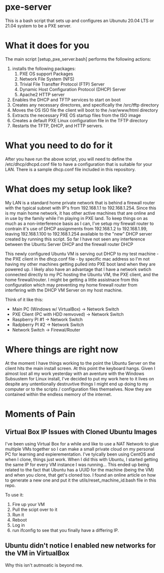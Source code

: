 # pxe-server
This is a bash script that sets up and configures an Ubunutu 20.04 LTS or 21.04 system to be a PXE server. 

# What it does for you
The main script [setup_pxe_server.bash] performs the following actions:

1. installs the following packages:
     1. PXE OS support Packages
     2. Network File System (NFS)
     3. Trivial File Transfter Protocol (FTP) Server
     4. Dynamic Host Configuration Protocol (DHCP) Server
     5. Apache2 HTTP server
2. Enables the DHCP and TFTP services to start on boot
3. Creates any necessary directores, and specifically the /src/tftp directory
4. Moves the OS ISO file the client will boot to the /var/www/html directory
5. Extracts the necessary PXE OS startup files from the ISO image
6. Creates a default PXE Linux configuration file in the TFTP directory
7. Restarts the TFTP, DHCP, and HTTP servers.

# What you need to do for it
After you have run the above script, you will need to define the /etc/dhcp/dhcpd.conf file to have a configuration that is suitable for your LAN. There is a sample dhcp.conf file included in this repository.

# What does my setup look like?
My LAN is a standard home private network that is behind a firewall router with the typical subnet with IP's from 192.168.1.1 to 192.168.1.254. Since this is my main home network, it has other active machines that are online and in use by the family while I'm playing in PXE land. To keep things on as much as a non-interference basis as I can, I've setup my firewall router to contrain it's use of DHCP assignments from 192.168.1.2 to 192.168.1.99, leaving 192.168.1.100 to 192.168.1.254 available to the "new" DHCP server created by running this script. So far I have not seen any interference between the Ubuntu Server DHCP and the firewall router DHCP

This newly configured Ubuntu VM is serving out DHCP to my test machine - the PXE client in the dhcp.conf file - by specific mac address so I'm not having my other machines getting pulled into PXE boot land when they are powered up. I likely also have an advantage that I have a network swtich connected directly to my PC hosting the Ubuntu VM, the PXE client, and the home firewall/router. I might be getting a little assistnace from this configuration which may preventing my home firewall router from interfering with the DHCP VM Server on my host machine.

Think of it like this: 
- Main PC (Windows w/ VirtualBox) -> Network Switch
- PXE Client (PC with HDD remvoved) -> Network Switch
- Raspberry PI #1 -> Network Switch
- Radpberry PI #2 -> Network Switch
- Network Switch -> Firewal/Router

# Where things are right now
At the moment I have things working to the point the Ubuntu Server on the client hits the main install screen. At this point the keyboard hangs. Given I almost lost all my work yesterday with an aventure with the Windows Subsustem for Linux install, I've decided to put my work here to it lives on despite any untentionally destruvtive things I might end up doing to my computer or to the scripts / configuration files themselves. Now they are contained within the endless memory of the internet.

# Moments of Pain

## Virtual Box IP Issues with Cloned Ubuntu Images
I've been using Virtual Box for a while and like to use a NAT Network to glue multiple VMs together so I can make a small private cloud on my personal PC for learning and expierementation. I've tyically been using CentOS and when I clone, things just work. When I did this with Ubuntu, I started getting the same IP for every VM instance I was running... This ended up being related to the fact that Ubuntu has a UUID for the machine (being the VM) and when you clone, that get's cloned too. I found an online article on how to generate a new one and put it the utils/reset_machine_id.bash file in this repo. 

To use it:
1. Fire up your VM
2. Pull the scipt over to it
3. Run it
4. Reboot
5. Log in
6. run ifconfig to see that you finally have a differing IP.

## Ubuntu didn't notice I enabled new networks for the VM in VirtualBox
Why this isn't autmoatic is beyond me. 
